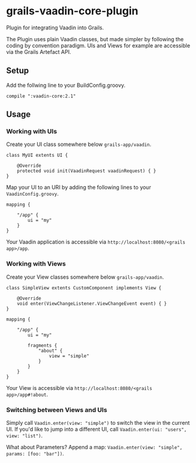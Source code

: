 grails-vaadin-core-plugin
=========================
Plugin for integrating Vaadin into Grails.

The Plugin uses plain Vaadin classes, but made simpler by following the coding by convention paradigm. UIs and Views for example are accessible via the Grails Artefact API. 

## Setup
Add the follwing line to your BuildConfig.groovy.
```
compile ":vaadin-core:2.1"
```
## Usage
### Working with UIs
Create your UI class somewhere below ```grails-app/vaadin```.
```
class MyUI extents UI {

    @Override
    protected void init(VaadinRequest vaadinRequest) { }
}
```

Map your UI to an URI by adding the following lines to your ```VaadinConfig.groovy```.
```
mapping {
    
    "/app" {
        ui = "my"
    }
}
```
Your Vaadin application is accessible via ```http://localhost:8080/<grails app>/app```.

### Working with Views
Create your View classes somewhere below ```grails-app/vaadin```.
```
class SimpleView extents CustomComponent implements View {

    @Override
    void enter(ViewChangeListener.ViewChangeEvent event) { }
}
```

```
mapping {
    
    "/app" {
        ui = "my"
        
        fragments {
            "about" {
                view = "simple"
            }
        }
    }
}
```

Your View is accessible via ```http://localhost:8080/<grails app>/app#!about```.

### Switching between Views and UIs

Simply call ```Vaadin.enter(view: "simple")``` to switch the view in the current UI. If you'd like to jump into a different UI, call ```Vaadin.enter(ui: "users", view: "list")```.

What about Parameters? Append a map: ```Vaadin.enter(view: "simple", params: [foo: "bar"])```.
